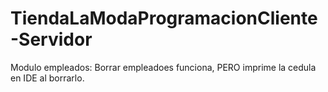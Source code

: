 # TiendaLaModaProgramacionCliente-Servidor


Modulo empleados: 
Borrar empleadoes funciona, PERO imprime la cedula en IDE al borrarlo. 
